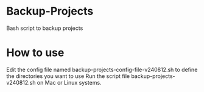 # Backup-Projects
 Bash script to backup projects

# How to use
Edit the config file named backup-projects-config-file-v240812.sh to define the directories you want to use
Run the script file backup-projects-v240812.sh on Mac or Linux systems.